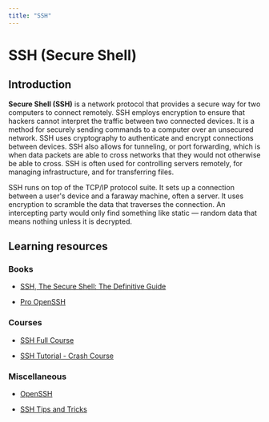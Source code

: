 ```yaml
---
title: "SSH"
---
```


# SSH (Secure Shell)

## Introduction

**Secure Shell (SSH)** is a network protocol that provides a secure way for two computers to connect remotely. SSH employs encryption to ensure that hackers cannot interpret the traffic between two connected devices. It is a method for securely sending commands to a computer over an unsecured network. SSH uses cryptography to authenticate and encrypt connections between devices. SSH also allows for tunneling, or port forwarding, which is when data packets are able to cross networks that they would not otherwise be able to cross. SSH is often used for controlling servers remotely, for managing infrastructure, and for transferring files.

SSH runs on top of the TCP/IP protocol suite. It sets up a connection between a user's device and a faraway machine, often a server. It uses encryption to scramble the data that traverses the connection. An intercepting party would only find something like static — random data that means nothing unless it is decrypted.

## Learning resources

### Books

- [SSH, The Secure Shell: The Definitive Guide](https://www.oreilly.com/library/view/ssh-the-secure/0596008953/)

- [Pro OpenSSH](https://www.amazon.com/Pro-OpenSSH-Michael-Stahnke/dp/1590594762)

### Courses

- [SSH Full Course](https://www.youtube.com/watch?v=YS5Zh7KExvE)

- [SSH Tutorial - Crash Course](https://www.youtube.com/watch?v=UnM4QAumuCQ)

### Miscellaneous

- [OpenSSH](https://www.openssh.com/)

- [SSH Tips and Tricks](https://carlosbecker.com/posts/ssh-tips-and-tricks/)
